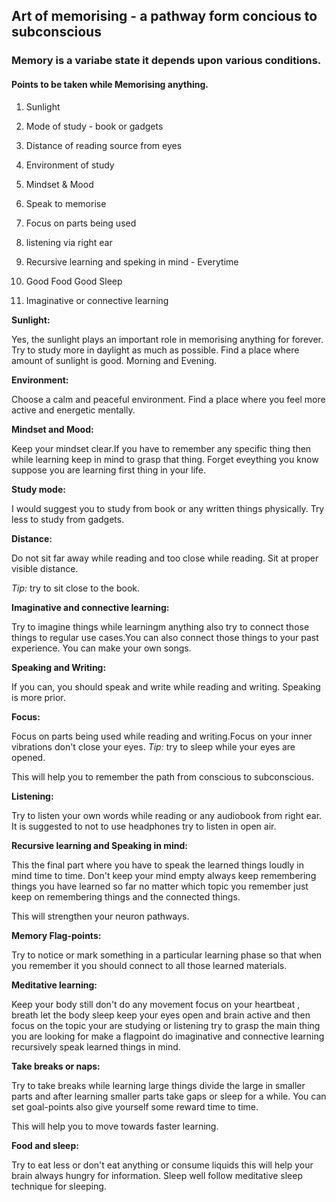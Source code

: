 ## Art of memorising - a pathway form concious to subconscious

### Memory is a variabe state it depends upon various conditions.

#### Points to be taken while Memorising anything.

1. Sunlight

2. Mode of study - book or gadgets

3. Distance of reading source from eyes

4. Environment of study

6. Mindset & Mood

7. Speak to memorise

8. Focus on parts being used

9. listening via right ear

10. Recursive learning and speking in mind - Everytime

11. Good Food Good Sleep

12. Imaginative or connective learning

**Sunlight:**

Yes, the sunlight plays an important role in memorising anything for forever. Try to study more in daylight as much as possible. Find a place where amount of sunlight is good. Morning and Evening.

**Environment:**

Choose a calm and peaceful environment. Find a place where you feel more active and energetic mentally.

**Mindset and Mood:**

Keep your mindset clear.If you have to remember any specific thing then while learning keep in mind to grasp that thing. Forget eveything you know suppose you are learning first thing in your life.

**Study mode:**

I would suggest you to study from book or any written things physically. Try less to study from gadgets.

**Distance:**

Do not sit far away while reading and too close while reading. Sit at proper visible distance.

*Tip:* try to sit close to the book.

**Imaginative and connective learning:**

Try to imagine things while learningm anything also try to connect those things to regular use cases.You can also connect those things to your past experience. You can make your own songs.

**Speaking and Writing:**

If you can, you should speak and write while reading and writing. Speaking is more prior.

**Focus:**

Focus on parts being used while reading and writing.Focus on your inner vibrations don't close your eyes.
*Tip:* try to sleep while your eyes are opened.

This will help you to remember the path from conscious to subconscious.

**Listening:**

Try to listen your own words while reading or any audiobook from right ear. It is suggested to not to use headphones try to listen in open air.

**Recursive learning and Speaking in mind:**

This the final part where you have to speak the learned things loudly in mind time to time. Don't keep your mind empty always keep remembering things you have learned so far no matter which topic you remember just keep on remembering things and the connected things.

This will strengthen your neuron pathways.

**Memory Flag-points:**

Try to notice or mark something in a particular learning phase so that when you remember it you should connect to all those learned materials.

**Meditative learning:**

Keep your body still don't do any movement focus on your heartbeat , breath let the body sleep keep your eyes open and brain active and then focus on the topic your are studying or listening try to grasp the main thing you are looking for make a flagpoint do imaginative and connective learning recursively speak learned things in mind.

**Take breaks or naps:**

Try to take breaks while learning large things divide the large in smaller parts and after learning smaller parts take gaps or sleep for a while. You can set goal-points also give yourself some reward time to time.

This will help you to move towards faster learning.

**Food and sleep:**

Try to eat less or don't eat anything or consume liquids this will help your brain always hungry for information.
Sleep well follow meditative sleep technique for sleeping.




